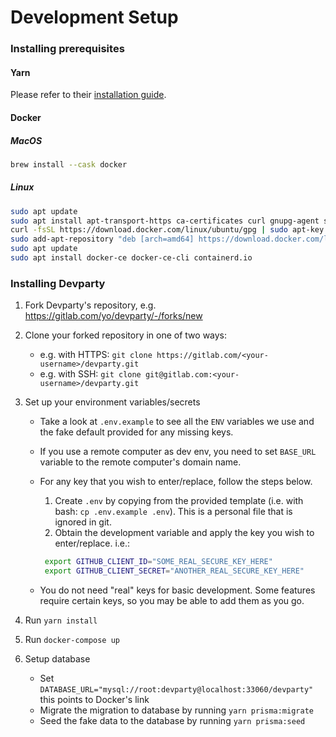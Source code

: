 # Development Setup

### Installing prerequisites

#### Yarn

Please refer to their [installation guide](https://yarnpkg.com/en/docs/install).

#### Docker

##### MacOS

```sh
brew install --cask docker
```

##### Linux

```sh
sudo apt update
sudo apt install apt-transport-https ca-certificates curl gnupg-agent software-properties-common
curl -fsSL https://download.docker.com/linux/ubuntu/gpg | sudo apt-key add -
sudo add-apt-repository "deb [arch=amd64] https://download.docker.com/linux/ubuntu $(lsb_release -cs) stable"
sudo apt update
sudo apt install docker-ce docker-ce-cli containerd.io
```

### Installing Devparty

1. Fork Devparty's repository, e.g. <https://gitlab.com/yo/devparty/-/forks/new>
2. Clone your forked repository in one of two ways:

   - e.g. with HTTPS: `git clone https://gitlab.com/<your-username>/devparty.git`
   - e.g. with SSH: `git clone git@gitlab.com:<your-username>/devparty.git`

3. Set up your environment variables/secrets

   - Take a look at `.env.example` to see all the `ENV` variables we use and the
     fake default provided for any missing keys.
   - If you use a remote computer as dev env, you need to set `BASE_URL`
     variable to the remote computer's domain name.
   - For any key that you wish to enter/replace, follow the steps below.

     1. Create `.env` by copying from the provided template (i.e. with bash:
        `cp .env.example .env`). This is a personal file that is ignored in git.
     2. Obtain the development variable and apply the key you wish to
        enter/replace. i.e.:

     ```sh
      export GITHUB_CLIENT_ID="SOME_REAL_SECURE_KEY_HERE"
      export GITHUB_CLIENT_SECRET="ANOTHER_REAL_SECURE_KEY_HERE"
     ```

   - You do not need "real" keys for basic development. Some features require
     certain keys, so you may be able to add them as you go.

4. Run `yarn install`
5. Run `docker-compose up`
6. Setup database

   - Set `DATABASE_URL="mysql://root:devparty@localhost:33060/devparty"`
     this points to Docker's link
   - Migrate the migration to database by running `yarn prisma:migrate`
   - Seed the fake data to the database by running `yarn prisma:seed`

